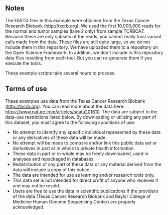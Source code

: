 ## Notes

The FASTQ files in this example were obtained from the Texas Cancer Research Biobank (http://txcrb.org). We used the first 10,000,000 reads for the normal and tumor samples (lane 2 only) from sample TCRBOA7. Because these are only subsets of the reads, you cannot really trust variant calls made from the data. These files are still quite large, so we do not include them in this repository. We have uploaded them to a repository on the Open Science Framework. In addition, we don't include in this repository data files resulting from each tool. But you can re-generate them if you execute the tools.

These example scripts take several hours to process.

## Terms of use

These examples use data from the Texas Cancer Research Biobank (http://txcrb.org). You can read more about the data here: https://www.nature.com/articles/sdata201610. The data are subject to the data-use restrictions listed below. By downloading or utilizing any part of this dataset, you must agree to the following conditions of use:

* No attempt to identify any specific individual represented by these data or any derivatives of these data will be made.
* No attempt will be made to compare and/or link this public data set or derivatives in part or in whole to private health information.
* These data in part or in whole may be freely downloaded, used in analyses and repackaged in databases.
* Redistribution of any part of these data or any material derived from the data will include a copy of this notice.
* The data are intended for use as learning and/or research tools only.
* This data set is not intended for direct profit of anyone who receives it and may not be resold.
* Users are free to use the data in scientific publications if the providers of the data (Texas Cancer Research Biobank and Baylor College of Medicine Human Genome Sequencing Center) are properly acknowledged.
